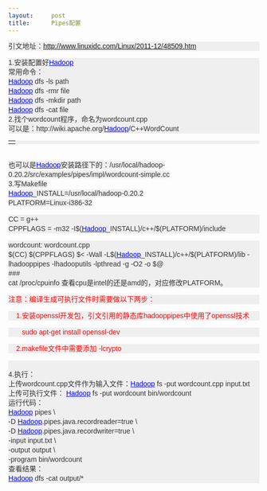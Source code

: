 ```yaml
---
layout:     post
title:      Pipes配置
---
```

<div id="article_content" class="article_content clearfix csdn-tracking-statistics" data-pid="blog" data-mod="popu_307" data-dsm="post">
								            <link rel="stylesheet" href="https://csdnimg.cn/release/phoenix/template/css/ck_htmledit_views-f76675cdea.css">
						<div class="htmledit_views" id="content_views">
                
<p style="color:rgb(51,51,51);font-family:'宋体', Arial;font-size:14px;line-height:19px;background-color:rgb(239,239,239);">
引文地址：<a href="http://www.linuxidc.com/Linux/2011-12/48509.htm" rel="nofollow">http://www.linuxidc.com/Linux/2011-12/48509.htm</a></p>
<p style="color:rgb(51,51,51);font-family:'宋体', Arial;font-size:14px;line-height:19px;background-color:rgb(239,239,239);">
1.安装配置好<a href="http://www.linuxidc.com/topicnews.aspx?tid=13" rel="nofollow" title="Hadoop" style="color:#0000FF;">Hadoop</a><br>
常用命令：<br><a href="http://www.linuxidc.com/topicnews.aspx?tid=13" rel="nofollow" title="Hadoop" style="color:#0000FF;">Hadoop</a> dfs -ls path<br><a href="http://www.linuxidc.com/topicnews.aspx?tid=13" rel="nofollow" title="Hadoop" style="color:#0000FF;">Hadoop</a> dfs -rmr file<br><a href="http://www.linuxidc.com/topicnews.aspx?tid=13" rel="nofollow" title="Hadoop" style="color:#0000FF;">Hadoop</a> dfs -mkdir path<br><a href="http://www.linuxidc.com/topicnews.aspx?tid=13" rel="nofollow" title="Hadoop" style="color:#0000FF;">Hadoop</a> dfs -cat file<br>
2.找个wordcount程序，命名为wordcount.cpp<br>
可以是：http://wiki.apache.org/<a href="http://www.linuxidc.com/topicnews.aspx?tid=13" rel="nofollow" title="Hadoop" style="color:#0000FF;">Hadoop</a>/C++WordCount</p>
<table border="0" width="97%" align="center" style="table-layout:fixed;color:rgb(51,51,51);font-family:'宋体', Arial;font-size:14px;line-height:19px;background-color:rgb(239,239,239);"><tbody><tr><td colspan="3">
<div align="center"></div>
</td>
</tr></tbody></table><br style="color:rgb(51,51,51);font-family:'宋体', Arial;font-size:14px;line-height:19px;background-color:rgb(239,239,239);"><span style="color:rgb(51,51,51);font-family:'宋体', Arial;font-size:14px;line-height:19px;background-color:rgb(239,239,239);">也可以是</span><a href="http://www.linuxidc.com/topicnews.aspx?tid=13" rel="nofollow" title="Hadoop" style="color:#0000FF;font-family:'宋体', Arial;font-size:14px;line-height:19px;background-color:rgb(239,239,239);">Hadoop</a><span style="color:rgb(51,51,51);font-family:'宋体', Arial;font-size:14px;line-height:19px;background-color:rgb(239,239,239);">安装路径下的：/usr/local/hadoop-0.20.2/src/examples/pipes/impl/wordcount-simple.cc</span><br style="color:rgb(51,51,51);font-family:'宋体', Arial;font-size:14px;line-height:19px;background-color:rgb(239,239,239);"><span style="color:rgb(51,51,51);font-family:'宋体', Arial;font-size:14px;line-height:19px;background-color:rgb(239,239,239);">3.写Makefile</span><br style="color:rgb(51,51,51);font-family:'宋体', Arial;font-size:14px;line-height:19px;background-color:rgb(239,239,239);"><a href="http://www.linuxidc.com/topicnews.aspx?tid=13" rel="nofollow" title="Hadoop" style="color:#0000FF;font-family:'宋体', Arial;font-size:14px;line-height:19px;background-color:rgb(239,239,239);">Hadoop</a><span style="color:rgb(51,51,51);font-family:'宋体', Arial;font-size:14px;line-height:19px;background-color:rgb(239,239,239);">_INSTALL=/usr/local/hadoop-0.20.2</span><br style="color:rgb(51,51,51);font-family:'宋体', Arial;font-size:14px;line-height:19px;background-color:rgb(239,239,239);"><span style="color:rgb(51,51,51);font-family:'宋体', Arial;font-size:14px;line-height:19px;background-color:rgb(239,239,239);">PLATFORM=Linux-i386-32</span>
<p style="color:rgb(51,51,51);font-family:'宋体', Arial;font-size:14px;line-height:19px;background-color:rgb(239,239,239);">
</p>
<p style="color:rgb(51,51,51);font-family:'宋体', Arial;font-size:14px;line-height:19px;background-color:rgb(239,239,239);">
CC = g++<br>
CPPFLAGS = -m32 -I$(<a href="http://www.linuxidc.com/topicnews.aspx?tid=13" rel="nofollow" title="Hadoop" style="color:#0000FF;">Hadoop</a>_INSTALL)/c++/$(PLATFORM)/include</p>
<p style="color:rgb(51,51,51);font-family:'宋体', Arial;font-size:14px;line-height:19px;background-color:rgb(239,239,239);">
wordcount: wordcount.cpp<br>
$(CC) $(CPPFLAGS) $&lt; -Wall -L$(<a href="http://www.linuxidc.com/topicnews.aspx?tid=13" rel="nofollow" title="Hadoop" style="color:#0000FF;">Hadoop</a>_INSTALL)/c++/$(PLATFORM)/lib -lhadooppipes -lhadooputils -lpthread -g -O2 -o $@<br>
###<br>
cat /proc/cpuinfo 查看cpu是intel的还是amd的，对应修改PLATFORM。</p>
<p style="font-family:'宋体', Arial;font-size:14px;line-height:19px;background-color:rgb(239,239,239);">
<span style="color:#ff0000;">注意：编译生成可执行文件时需要做以下两步：</span></p>
<p style="font-family:'宋体', Arial;font-size:14px;line-height:19px;background-color:rgb(239,239,239);">
<span style="color:#ff0000;">    1.安装openssl开发包，引文引用的静态库hadooppipes中使用了openssl技术</span></p>
<p style="font-family:'宋体', Arial;font-size:14px;line-height:19px;background-color:rgb(239,239,239);">
<span style="color:#ff0000;">       sudo apt-get install openssl-dev</span></p>
<p style="font-family:'宋体', Arial;font-size:14px;line-height:19px;background-color:rgb(239,239,239);">
<span style="color:#ff0000;">    2.makefile文件中需要添加 -lcrypto</span></p>
<p style="color:rgb(51,51,51);font-family:'宋体', Arial;font-size:14px;line-height:19px;background-color:rgb(239,239,239);">
<br>
4.执行：<br>
上传wordcount.cpp文件作为输入文件：<a href="http://www.linuxidc.com/topicnews.aspx?tid=13" rel="nofollow" title="Hadoop" style="color:#0000FF;">Hadoop</a> fs -put wordcount.cpp input.txt<br>
上传可执行文件： <a href="http://www.linuxidc.com/topicnews.aspx?tid=13" rel="nofollow" title="Hadoop" style="color:#0000FF;">Hadoop</a> fs -put wordcount bin/wordcount<br>
运行代码：<br><a href="http://www.linuxidc.com/topicnews.aspx?tid=13" rel="nofollow" title="Hadoop" style="color:#0000FF;">Hadoop</a> pipes \<br>
-D <a href="http://www.linuxidc.com/topicnews.aspx?tid=13" rel="nofollow" title="Hadoop" style="color:#0000FF;">Hadoop</a>.pipes.java.recordreader=true \<br>
-D <a href="http://www.linuxidc.com/topicnews.aspx?tid=13" rel="nofollow" title="Hadoop" style="color:#0000FF;">Hadoop</a>.pipes.java.recordwriter=true \<br>
-input input.txt \<br>
-output output \<br>
-program bin/wordcount<br>
查看结果：<br><a href="http://www.linuxidc.com/topicnews.aspx?tid=13" rel="nofollow" title="Hadoop" style="color:#0000FF;">Hadoop</a> dfs -cat output/*</p>
            </div>
                </div>